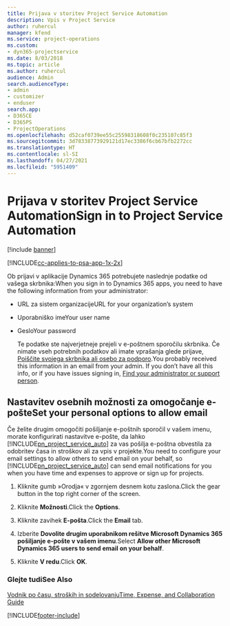 ```yaml
---
title: Prijava v storitev Project Service Automation
description: Vpis v Project Service
author: ruhercul
manager: kfend
ms.service: project-operations
ms.custom:
- dyn365-projectservice
ms.date: 8/03/2018
ms.topic: article
ms.author: ruhercul
audience: Admin
search.audienceType:
- admin
- customizer
- enduser
search.app:
- D365CE
- D365PS
- ProjectOperations
ms.openlocfilehash: d52caf0739ee55c25598318608f0c235107c85f3
ms.sourcegitcommit: 3d78338773929121d17ec3386f6cb67bfb2272cc
ms.translationtype: HT
ms.contentlocale: sl-SI
ms.lasthandoff: 04/27/2021
ms.locfileid: "5951409"
---
```

# <a name="sign-in-to-project-service-automation"></a><span data-ttu-id="d2dd2-103">Prijava v storitev Project Service Automation</span><span class="sxs-lookup"><span data-stu-id="d2dd2-103">Sign in to Project Service Automation</span></span>

[!include [banner](../includes/psa-now-project-operations.md)]

[!INCLUDE[cc-applies-to-psa-app-1x-2x](../includes/cc-applies-to-psa-app-1x-2x.md)]

<span data-ttu-id="d2dd2-104">Ob prijavi v aplikacije Dynamics 365 potrebujete naslednje podatke od vašega skrbnika:</span><span class="sxs-lookup"><span data-stu-id="d2dd2-104">When you sign in to Dynamics 365 apps, you need to have the following information from your administrator:</span></span>  
  
- <span data-ttu-id="d2dd2-105">URL za sistem organizacije</span><span class="sxs-lookup"><span data-stu-id="d2dd2-105">URL for your organization’s system</span></span>  
  
- <span data-ttu-id="d2dd2-106">Uporabniško ime</span><span class="sxs-lookup"><span data-stu-id="d2dd2-106">Your user name</span></span>  
  
- <span data-ttu-id="d2dd2-107">Geslo</span><span class="sxs-lookup"><span data-stu-id="d2dd2-107">Your password</span></span>  
  
  <span data-ttu-id="d2dd2-108">Te podatke ste najverjetneje prejeli v e-poštnem sporočilu skrbnika. Če nimate vseh potrebnih podatkov ali imate vprašanja glede prijave, [Poiščite svojega skrbnika ali osebo za podporo](/dynamics365/customerengagement/on-premises/basics/find-administrator-support).</span><span class="sxs-lookup"><span data-stu-id="d2dd2-108">You probably received this information in an email from your admin. If you don’t have all this info, or if you have issues signing in, [Find your administrator or support person](/dynamics365/customerengagement/on-premises/basics/find-administrator-support).</span></span>  
  
## <a name="set-your-personal-options-to-allow-email"></a><span data-ttu-id="d2dd2-109">Nastavitev osebnih možnosti za omogočanje e-pošte</span><span class="sxs-lookup"><span data-stu-id="d2dd2-109">Set your personal options to allow email</span></span>  
 <span data-ttu-id="d2dd2-110">Če želite drugim omogočiti pošiljanje e-poštnih sporočil v vašem imenu, morate konfigurirati nastavitve e-pošte, da lahko [!INCLUDE[pn_project_service_auto](../includes/pn-project-service-auto.md)] za vas pošilja e-poštna obvestila za odobritev časa in stroškov ali za vpis v projekte.</span><span class="sxs-lookup"><span data-stu-id="d2dd2-110">You need to configure your email settings to allow others to send email on your behalf, so [!INCLUDE[pn_project_service_auto](../includes/pn-project-service-auto.md)] can send email notifications for you when you have time and expenses to approve or sign up for projects.</span></span>  
  
1.  <span data-ttu-id="d2dd2-111">Kliknite gumb »Orodja« v zgornjem desnem kotu zaslona.</span><span class="sxs-lookup"><span data-stu-id="d2dd2-111">Click the gear button in the top right corner of the screen.</span></span>  
  
2.  <span data-ttu-id="d2dd2-112">Kliknite **Možnosti**.</span><span class="sxs-lookup"><span data-stu-id="d2dd2-112">Click the **Options**.</span></span>  
  
3.  <span data-ttu-id="d2dd2-113">Kliknite zavihek **E-pošta**.</span><span class="sxs-lookup"><span data-stu-id="d2dd2-113">Click the **Email** tab.</span></span>  
  
4.  <span data-ttu-id="d2dd2-114">Izberite **Dovolite drugim uporabnikom rešitve Microsoft Dynamics 365 pošiljanje e-pošte v vašem imenu**.</span><span class="sxs-lookup"><span data-stu-id="d2dd2-114">Select **Allow other Microsoft Dynamics 365 users to send email on your behalf**.</span></span>  
  
5.  <span data-ttu-id="d2dd2-115">Kliknite **V redu**.</span><span class="sxs-lookup"><span data-stu-id="d2dd2-115">Click **OK**.</span></span>  
  
### <a name="see-also"></a><span data-ttu-id="d2dd2-116">Glejte tudi</span><span class="sxs-lookup"><span data-stu-id="d2dd2-116">See Also</span></span>  
 [<span data-ttu-id="d2dd2-117">Vodnik po času, stroških in sodelovanju</span><span class="sxs-lookup"><span data-stu-id="d2dd2-117">Time, Expense, and Collaboration Guide</span></span>](../psa/time-expense-collaboration-guide.md)


[!INCLUDE[footer-include](../includes/footer-banner.md)]